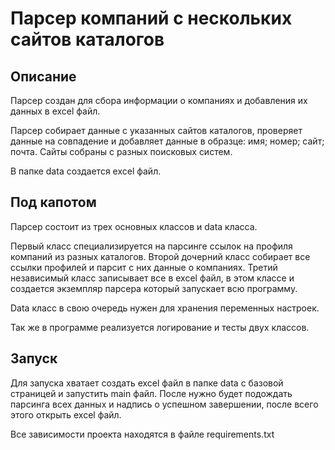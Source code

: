 # Парсер компаний с нескольких сайтов каталогов

## Описание

Парсер создан для сбора информации о компаниях и добавления их данных в excel файл.

Парсер собирает данные с указанных сайтов каталогов, проверяет данные на совпадение и добавляет данные в образце: имя; номер; сайт; почта. Сайты собраны с разных поисковых систем.

В папке data создается excel файл.

## Под капотом

Парсер состоит из трех основных классов и data класса.

Первый класс специализируется на парсинге ссылок на профиля компаний из разных каталогов. Второй дочерний класс собирает все ссылки профилей и парсит с них данные о компаниях. Третий независимый класс записывает все в excel файл, в этом классе и создается экземпляр парсера который запускает всю программу.

Data класс в свою очередь нужен для хранения переменных настроек.

Так же в программе реализуется логирование и тесты двух классов.

## Запуск

Для запуска хватает создать excel файл в папке data с базовой страницей и запустить main файл. После нужно будет подождать парсинга всех данных и надпись о успешном завершении, после всего этого открыть excel файл.

Все зависимости проекта находятся в файле requirements.txt
